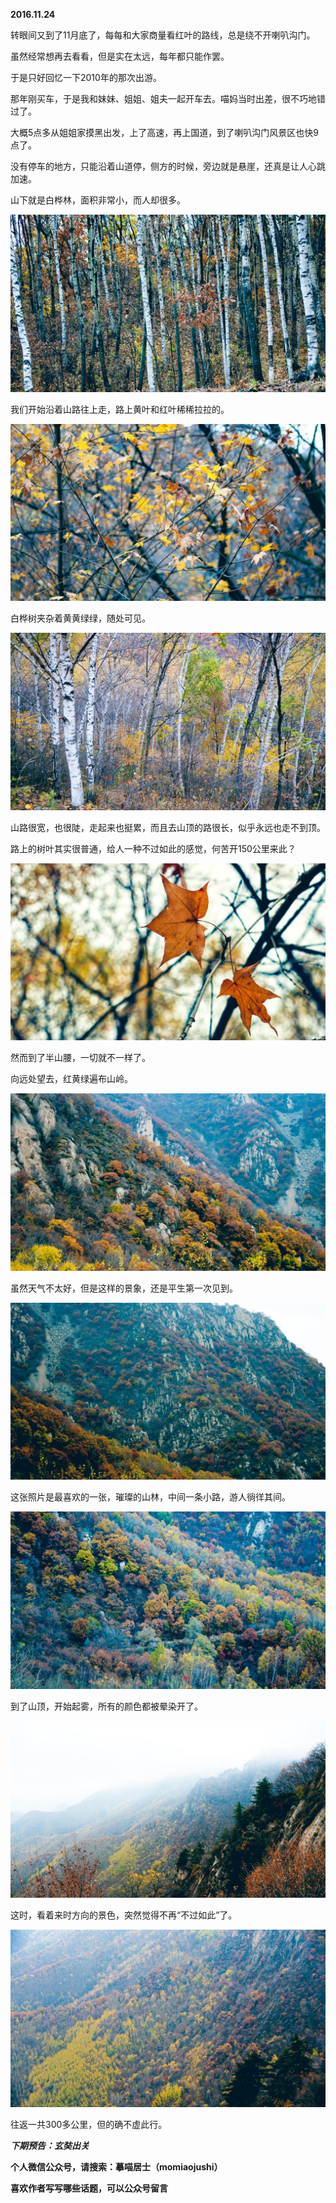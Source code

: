 
          
            
**2016.11.24**

转眼间又到了11月底了，每每和大家商量看红叶的路线，总是绕不开喇叭沟门。

虽然经常想再去看看，但是实在太远，每年都只能作罢。

于是只好回忆一下2010年的那次出游。

那年刚买车，于是我和妹妹、姐姐、姐夫一起开车去。喵妈当时出差，很不巧地错过了。

大概5点多从姐姐家摸黑出发，上了高速，再上国道，到了喇叭沟门风景区也快9点了。

没有停车的地方，只能沿着山道停，侧方的时候，旁边就是悬崖，还真是让人心跳加速。

山下就是白桦林，面积非常小，而人却很多。




![](img/51001-889a4934c80b2e7b.jpg)




我们开始沿着山路往上走，路上黄叶和红叶稀稀拉拉的。




![](img/51001-0c64b1c9a6321ffb.jpg)




白桦树夹杂着黄黄绿绿，随处可见。




![](img/51001-6153f604344c3045.jpg)




山路很宽，也很陡，走起来也挺累，而且去山顶的路很长，似乎永远也走不到顶。

路上的树叶其实很普通，给人一种不过如此的感觉，何苦开150公里来此？




![](img/51001-863bbc9af3fc4d95.jpg)




然而到了半山腰，一切就不一样了。

向远处望去，红黄绿遍布山岭。




![](img/51001-d763fc53352b0deb.jpg)




虽然天气不太好，但是这样的景象，还是平生第一次见到。




![](img/51001-85567d12c5f651ca.jpg)




这张照片是最喜欢的一张，璀璨的山林，中间一条小路，游人徜徉其间。




![](img/51001-e11563308f038961.jpg)




到了山顶，开始起雾，所有的颜色都被晕染开了。




![](img/51001-477e61e7f33f419f.jpg)




这时，看着来时方向的景色，突然觉得不再“不过如此”了。




![](img/51001-d02bec58dc3e08e0.jpg)




往返一共300多公里，但的确不虚此行。


***下期预告：玄奘出关***


**个人微信公众号，请搜索：摹喵居士（momiaojushi）**

**喜欢作者写写哪些话题，可以公众号留言**

          
        